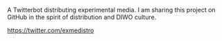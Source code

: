 A Twitterbot distributing experimental media. I am sharing this project on GitHub in the spirit of distribution and DIWO culture.

https://twitter.com/exmedistro
